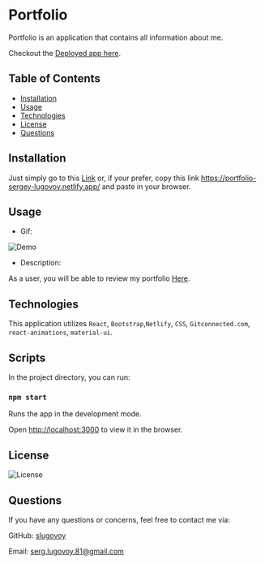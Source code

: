 # Portfolio

Portfolio is an application that contains all information about me. 

Checkout the [Deployed app here](https://portfolio-sergey-lugovoy.netlify.app/).

## Table of Contents
* [Installation](#installation)
* [Usage](#usage)
* [Technologies](#technologies)
* [License](#license)
* [Questions](#questions)

## Installation
Just simply go to this [Link](https://portfolio-sergey-lugovoy.netlify.app/) or, if your prefer, copy this link https://portfolio-sergey-lugovoy.netlify.app/ and paste in your browser.


## Usage

* Gif:

![Demo](./public/PortfolioGif.gif)


* Description:

As a user, you will be able to review my portfolio [Here](https://portfolio-sergey-lugovoy.netlify.app/).


## Technologies

This application utilizes `React`, `Bootstrap`,`Netlify`, `CSS`, `Gitconnected.com`, `react-animations`, `material-ui`.

## Scripts

In the project directory, you can run:

### `npm start`

Runs the app in the development mode.

Open [http://localhost:3000](http://localhost:3000) to view it in the browser.


## License


![License](https://img.shields.io/badge/License-MIT-blue)


## Questions

If you have any questions or concerns, feel free to contact me via:

GitHub: [slugovoy](https://github.com/slugovoy)

Email: serg.lugovoy.81@gmail.com